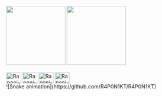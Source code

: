 <div>
  <img height="160em" src="https://github-readme-stats.vercel.app/api?username=R4P0N1KT&show_icons=true&theme=radical&include_all_commits=true&count_private=true"/>
  <img height="160em" src="https://github-readme-stats.vercel.app/api/top-langs/?username=R4P0N1KT&layout=compact&langs_count=16&theme=radical" />
</div>
<div style="display: inline_block"><br>
  <img align="center" alt="Raponi-Js" height="30" width="40" src="https://cdn.jsdelivr.net/gh/devicons/devicon/icons/javascript/javascript-original.svg" />
  <img align="center" alt="Raponi-React" height="30" width="40" src="https://cdn.jsdelivr.net/gh/devicons/devicon/icons/react/react-original.svg" />
  <img align="center" alt="Raponi-HTML" height="30" width="40" src="https://cdn.jsdelivr.net/gh/devicons/devicon/icons/html5/html5-original.svg" />
  <img align="center" alt="Raponi-CSS" height="30" width="40" src="https://cdn.jsdelivr.net/gh/devicons/devicon/icons/css3/css3-original.svg" />
</div>
<div>
  ![Snake animation](https://github.com/R4P0N1KT/R4P0N1KT)
</div>

